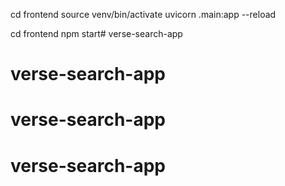 cd frontend
source venv/bin/activate 
uvicorn .main:app --reload


cd frontend
npm start# verse-search-app
# verse-search-app
# verse-search-app
# verse-search-app
